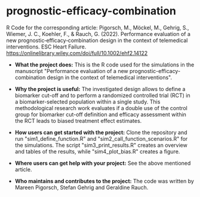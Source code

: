 # prognostic-efficacy-combination
R Code for the corresponding article: Pigorsch, M., Möckel, M., Gehrig, S., Wiemer, J. C., Koehler, F., & Rauch, G. (2022). Performance evaluation of a new prognostic‐efficacy‐combination design in the context of telemedical interventions. ESC Heart Failure. https://onlinelibrary.wiley.com/doi/full/10.1002/ehf2.14122

* **What the project does:**
This is the R code used for the simulations in the manuscript "Performance evaluation of a new prognostic-efficacy-combination design in the context of telemedical interventions".

* **Why the project is useful:**
The investigated design allows to define a biomarker cut-off and to perform a randomized controlled trial (RCT) in a biomarker-selected population within a single study. This methodological research work evaluates if a double use of the control group for biomarker cut-off definition and efficacy assessment within the RCT leads to biased treatment effect estimates. 

* **How users can get started with the project:**
Clone the repository and run "sim1_define_function.R" and "sim2_call_function_scenarios.R" for the simulations. The script "sim3_print_results.R" creates an overview and tables of the results, while "sim4_plot_bias.R" creates a figure.

* **Where users can get help with your project:**
See the above mentioned article.

* **Who maintains and contributes to the project:**
The code was written by Mareen Pigorsch, Stefan Gehrig and Geraldine Rauch.
